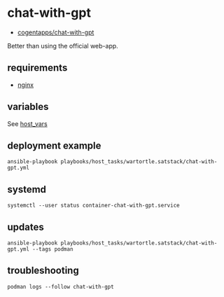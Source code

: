 # chat-with-gpt

* [cogentapps/chat-with-gpt](https://github.com/cogentapps/chat-with-gpt)

Better than using the official web-app.

## requirements

* [nginx](nginx_conf.yml)

## variables

See [host_vars](../../../host_vars/wartortle.satstack.net/chat-with-gpt.yml)

## deployment example

```shell
ansible-playbook playbooks/host_tasks/wartortle.satstack/chat-with-gpt.yml
```

## systemd

```
systemctl --user status container-chat-with-gpt.service
```

## updates

```
ansible-playbook playbooks/host_tasks/wartortle.satstack/chat-with-gpt.yml --tags podman
```

## troubleshooting

```
podman logs --follow chat-with-gpt
```